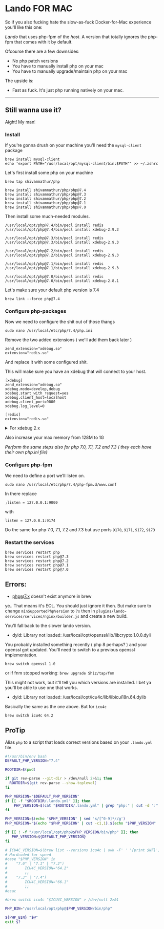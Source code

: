Lando FOR MAC
=====

So if you also fucking hate the slow-as-fuck Docker-for-Mac experience you'll like this one:

*Lando* that uses php-fpm of the _host_. A version that totally ignores the php-fpm that comes with it by default.

Ofcourse there are a few downsides:

 - No php patch versions
 - You have to manually install php on your mac
 - You have to manually upgrade/maintain php on your mac

The upside is:

 - Fast as fuck. It's just php running natively on your mac.
 
----

## Still wanna use it?

Aight! My man!


### Install

If you're gonna drush on your machine you'll need the `mysql-client` package

```
brew install mysql-client
echo 'export PATH="/usr/local/opt/mysql-client/bin:$PATH"' >> ~/.zshrc
```

Let's first install some php on your machine

```
brew tap shivammathur/php

brew install shivammathur/php/php@7.4
brew install shivammathur/php/php@7.3
brew install shivammathur/php/php@7.2
brew install shivammathur/php/php@7.1
brew install shivammathur/php/php@7.0
```

Then install some much-needed modules.

```
/usr/local/opt/php@7.4/bin/pecl install redis
/usr/local/opt/php@7.4/bin/pecl install xdebug-2.9.3

/usr/local/opt/php@7.3/bin/pecl install redis
/usr/local/opt/php@7.3/bin/pecl install xdebug-2.9.3

/usr/local/opt/php@7.2/bin/pecl install redis
/usr/local/opt/php@7.2/bin/pecl install xdebug-2.9.3

/usr/local/opt/php@7.1/bin/pecl install redis
/usr/local/opt/php@7.1/bin/pecl install xdebug-2.9.3

/usr/local/opt/php@7.0/bin/pecl install redis
/usr/local/opt/php@7.0/bin/pecl install xdebug-2.8.1
```

Let's make sure your default php version is 7.4

```
brew link --force php@7.4
```

### Configure php-packages

Now we need to configure the shit out of those thangs

`sudo nano /usr/local/etc/php/7.4/php.ini`

Remove the two added extensions ( we'll add them back later )

```
zend_extension="xdebug.so"
extension="redis.so"
```

And replace it with some configured shit.

This will make sure you have an xdebug that will connect to your host.

```
[xdebug]
zend_extension="xdebug.so"
xdebug.mode=develop,debug
xdebug.start_with_request=yes
xdebug.client_host=localhost
xdebug.client_port=9000
xdebug.log_level=0

[redis]
extension="redis.so"
```

<details><summary>For xdebug 2.x</summary>

```
[xdebug]
zend_extension="xdebug.so"
xdebug.remote_enable=1
xdebug.remote_autostart=1
xdebug.remote_host=localhost
xdebug.remote_port=9000

[redis]
extension="redis.so"
```

</details>

Also increase your max memory from 128M to 1G

*Perform the same steps also for php 7.0, 7.1, 7.2 and 7.3 ( they each have their own php.ini file)*

### Configure php-fpm

We need to define a port we'll listen on.

`sudo nano /usr/local/etc/php/7.4/php-fpm.d/www.conf`

In there replace

```
;listen = 127.0.0.1:9000
```

with

```
listen = 127.0.0.1:9174
```

Do the same for php 7.0, 7.1, 7.2 and 7.3 but use ports `9170`, `9171`, `9172`, `9173`

### Restart the services

```
brew services restart php
brew services restart php@7.3
brew services restart php@7.2
brew services restart php@7.1
brew services restart php@7.0
```


## Errors:

- php@7.x doesn't exist anymore in brew

ye.. That means it's EOL. You should just ignore it then.
But make sure to change `minSupportedPhpVersion` to `7x` then in `plugins/lando-services/services/nginx/builder.js` and create a new build.

You'll fall back to the slower lando version.

- dyld: Library not loaded: /usr/local/opt/openssl/lib/libcrypto.1.0.0.dyli

You probably installed something recently ( php 8 perhaps? ) and your openssl got
updated. You'll need to switch to a previous openssl implementation.

`brew switch openssl 1.0`

or if fnm stopped working: `brew upgrade Shiz/tap/fnm`

This might not work, but it'll tell you which versions are installed. I bet ya
you'll be able to use one that works.

- dyld: Library not loaded: /usr/local/opt/icu4c/lib/libicui18n.64.dylib

Basically the same as the one above. But for `icu4c`

`brew switch icu4c 64.2`

## ProTip

Alias `php` to a script that loads correct versions based on your `.lando.yml` file.

```sh
#!/usr/bin/env bash
DEFAULT_PHP_VERSION="7.4"

ROOTDIR=$(pwd)

if git rev-parse --git-dir > /dev/null 2>&1; then
  ROOTDIR=$(git rev-parse --show-toplevel)
fi

PHP_VERSION="$DEFAULT_PHP_VERSION"
if [[ -f "$ROOTDIR/.lando.yml" ]]; then
    PHP_VERSION=$(cat "$ROOTDIR/.lando.yml" | grep "php:" | cut -d ":" -f2)
fi

PHP_VERSION=$(echo "$PHP_VERSION" | sed 's/[^0-9]*//g')
PHP_VERSION="$(echo "$PHP_VERSION" | cut -c1,1).$(echo "$PHP_VERSION" | cut -c2,2)"

if [[ ! -f "/usr/local/opt/php@$PHP_VERSION/bin/php" ]]; then
   PHP_VERSION=${DEFAULT_PHP_VERSION}
fi

# ICU4C_VERSION=$(brew list --versions icu4c | awk -F' ' '{print $NF}')
# Hardcoded for speed
#case "$PHP_VERSION" in
#    "7.0" | "7.1" | "7.2")
#        ICU4C_VERSION="64.2"
#        ;;
#    "7.3" | "7.4")
#        ICU4C_VERSION="66.1"
#        ;;
#esac

#brew switch icu4c "$ICU4C_VERSION" > /dev/null 2>&1

PHP_BIN="/usr/local/opt/php@$PHP_VERSION/bin/php"

${PHP_BIN} "$@"
exit $?
```
